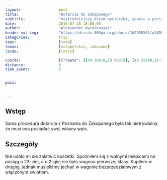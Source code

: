 ```yaml
---
layout:                 post
title:                  "Dotarcie do Zakopanego"
subtitle:               "najtrudniejszy dzień wycieczki, spanie w pociągu"
date:                   2016-07-18 18:00:00
author:                 "Aleksander Kwiatkowski"
header-ext-img:         "https://drscdn.500px.org/photo/164958501/q%3D80_m%3D2000/669c477d8f84b7ef1d1d790e02302b9e"
categories:             trip
tags:                   [todo]
towns:                  [malopolskie, zakopane]
lands:                  [tatry]

coords:                 [{"route": [[49.30016,19.96219], [49.29198,19.96528], [49.27748,19.98099], [49.27244,19.98107], [49.26735,19.97832], [49.25956,19.96665]], "type": "hike"}]
distance:               6
time_spent:             3


pois:


---
```


Wstęp
-----

Sama procedura dotarcia z Poznania do Zakopanego była tak nietrywialna,
że musi ona posiadać swój własny wpis.

Szczegóły
---------

Nie udało mi się załatwić kuszetki. Spóźniłem się z wolnymi miejscami na pociąg
o 23-ciej, a o 2-giej nie było wagonu pierwszej klasy. Kupiłem w drugiej, jednak
musieliśmy jechać w wagonie bezprzedziałowym z włączonym światłem.
